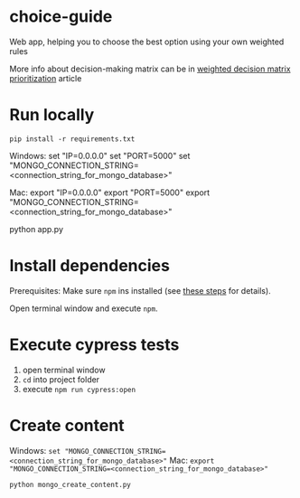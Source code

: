 # choice-guide
Web app, helping you to choose the best option using your own weighted rules

More info about decision-making matrix can be in [weighted decision matrix prioritization](https://airfocus.io/blog/weighted-decision-matrix-prioritization/) article

# Run locally

```pip install -r requirements.txt```

Windows:
    set "IP=0.0.0.0"
    set "PORT=5000"
    set "MONGO_CONNECTION_STRING=<connection_string_for_mongo_database>"

Mac:
    export "IP=0.0.0.0"
    export "PORT=5000"
    export "MONGO_CONNECTION_STRING=<connection_string_for_mongo_database>"


python app.py

# Install dependencies

Prerequisites:
Make sure `npm` ins installed (see [these steps](https://www.npmjs.com/get-npm) for details).

Open terminal window and execute `npm`.

# Execute cypress tests

1. open terminal window
2. `cd` into project folder
3. execute `npm run cypress:open`


# Create content

Windows: `set "MONGO_CONNECTION_STRING=<connection_string_for_mongo_database>"`
Mac: `export "MONGO_CONNECTION_STRING=<connection_string_for_mongo_database>"`

`python mongo_create_content.py`